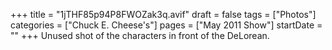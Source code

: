 +++
title = "1jTHF85p94P8FWOZak3q.avif"
draft = false
tags = ["Photos"]
categories = ["Chuck E. Cheese's"]
pages = ["May 2011 Show"]
startDate = ""
+++
Unused shot of the characters in front of the DeLorean.
